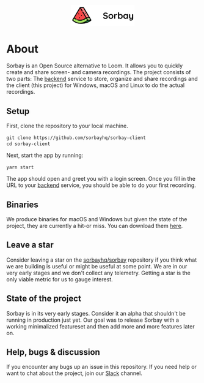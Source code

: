 <p align="center" width="100%">
    <img width="33%" src="logo.png">
</p>

# About
Sorbay is an Open Source alternative to Loom. It allows you to quickly create and share
screen- and camera recordings. The project consists of two parts: The 
[backend](https://github.com/sorbayhq/sorbay) service to store, organize and share recordings and 
the client (this project) for Windows, macOS and Linux to do the actual recordings.

## Setup

First, clone the repository to your local machine.
```shell
git clone https://github.com/sorbayhq/sorbay-client
cd sorbay-client
```

Next, start the app by running:
```shell
yarn start
```

The app should open and greet you with a login screen. Once you fill in the URL to your 
[backend](https://github.com/sorbayhq/sorbay) service, you should be able to do your first 
recording.

## Binaries
We produce binaries for macOS and Windows but given the state of the project, they are currently a hit-or miss. You can download them 
[here](https://github.com/sorbayhq/sorbay-client/tags).

## Leave a star
Consider leaving a star on the [sorbayhq/sorbay](https://github.com/sorbayhq/sorbay) repository if you think what we are building is 
useful or might be useful at some point. We are in our very early stages and we don't
collect any telemetry. Getting a star is the only viable metric for us to gauge interest.

## State of the project

Sorbay is in its very early stages. Consider it an alpha that shouldn't be running in
production just yet. Our goal was to release Sorbay with a working minimalized featureset
and then add more and more features later on.

## Help, bugs & discussion
If you encounter any bugs up an issue in this repository. If you need help or want to chat about
the project, join our 
[Slack](https://join.slack.com/t/slack-oso6527/shared_invite/zt-1qd8gm543-KGdb5gD4WqikZEKEk8sSTA) channel.
